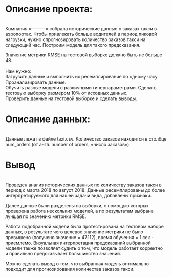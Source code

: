 # Описание проекта:
<br>
Компания «-------» собрала исторические данные о заказах такси в аэропортах. Чтобы привлекать больше водителей в период пиковой нагрузки, нужно спрогнозировать количество заказов такси на следующий час. Построим модель для такого предсказания.

Значение метрики RMSE на тестовой выборке должно быть не больше 48.
<br>
<br>
Нам нужно:
<br> Загрузить данные и выполнить их ресемплирование по одному часу.
<br> Проанализировать данные.
<br> Обучить разные модели с различными гиперпараметрами. Сделать тестовую выборку размером 10% от исходных данных.
<br> Проверить данные на тестовой выборке и сделать выводы.

# Описание данных:

<br> Данные лежат в файле taxi.csv. Количество заказов находится в столбце num_orders (от англ. number of orders, «число заказов»).

# Вывод
<br> Проведен анализ исторических данных по количеству заказов такси в период с марта 2018 по август 2018. Данные ресемплированы до более интерпретируемого для нашей задачи вида, добавлены признаки.

Далее данные были разделены на выборки, с помощью которых проверена работа нескольких моделей, а по результатам выбрана лучшая по значению метрики RMSE.

Работа подобранной модели была протестирована на тестовом наборе данных, в результате чего целевое значение метрики не было превышено (получено значение = 47.112), время обучения = 1 сек - приемлемо. Визуальная интерпретация предсказаний выбранной модели также позволяет судить о том, что модель работает корректно и правильно предсказывает большинство значений.

Можно сделать вывод о том, что выбранная модель оптимально подходит для прогнозирования количества заказов такси.
